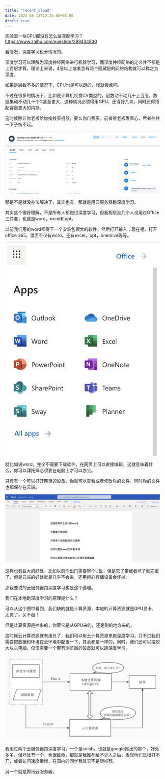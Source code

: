 ```yaml
---
title: "Tecent_cloud"
date: 2022-08-13T12:25:08+01:00
draft: true
---
```



实验室一块GPU都没有怎么做深度学习？
https://www.zhihu.com/question/299434830

看情况，深度学习也分情况的。

深度学习可以理解为深度神经网络进行机器学习，而深度神经网络的定义并不都是上百层才算，理论上来说，4层以上或者含有两个隐藏层的网络结构就可以称之为深度。

如果是层数不多的情况下，CPU也是可以跑的，慢就慢点吧。

不过在很多的情况下，比如说计算机视觉CV类型的，层数动不动几十上百层，数据集动不动几十个G甚至更大，这种情况必须得用GPU，还得好几块，同时还得搭配容量更大的内存。

这时候除非你老板给你掏钱买机器，要么你自费买，前者得老板发善心，后者往往一下子掏不起。

![](2022-08-13-12-34-19.png)

那是不是就没办法解决了，其实也有，那就是用云服务器跑深度学习。

其实这个很好理解，不是所有人都跑过深度学习，但我相信没几个人没用过Office三件套，也就是word，excel和ppt。

以前我们用的word都得下一个安装包很大的软件，然后打开输入；现在呢，打开office 365，里面不仅有word，还有excel，ppt，onedrive等等。

![](2022-08-13-12-43-20.png)

就比如说word，完全不需要下载软件，在网页上可以直接编辑，这就意味着什么，你可以拜托掉必须要在电脑上才可以办公。

只有有一个可以打开网页的设备，你就可以查看或者修改你的文件，同时你的文件也都保存在云端。

![](2022-08-13-12-48-02.png)

这样也有巨大的好处，比如以前你出门需要带个U盘，但是忘了带或者坏了就完蛋了，但是云端的好处就是几乎不会丢，还用担心存储设备会坏掉。

那我要说的云服务器跑深度学习也是这个道理。

我们在本地跑深度学习的原理是什么？

可以从这个图中看到，我们缺的就是计算资源，本地的计算资源就是GPU显卡，太贵了，买不起！

但是计算资源是抽象的，你管它是从GPU来的，还是别的地方来的。

这时候云计算资源就有用处了，我们可以用云计算资源来跑深度学习，只不过我们需要把数据和环境在云环境中配置一下，其余都是一样的，同时，我们还可以摆脱大块头电脑，仅仅需要一个带有浏览器的设备就可以跑深度学习。

![](deep_learning.jpg)

我用过两个云服务器跑深度学习，一个是colab，也就是google推出的那个，好处多多，但坏处有一个，也很致命，那就是我推荐给不少人之后，发现他们压根打不开，或者访问速度很慢，在国内的同学我其实不是很推荐。

另一个就是腾讯云服务器，

